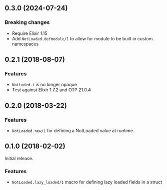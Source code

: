 ## 0.3.0 (2024-07-24)

### Breaking changes
* Require Elixir 1.15
* Add `NotLoaded.defmodule/1` to allow for module to be built in custom
  namespaces

## 0.2.1 (2018-08-07)

### Features
* `NotLoded.t` is no longer opaque
* Test against Elixir 1.7.2 and OTP 21.0.4

## 0.2.0 (2018-03-22)

### Features
* `NotLoaded.new/1` for defining a NotLoaded value at runtime.

## 0.1.0 (2018-02-02)
Initial release.

### Features
* `NotLoaded.lazy_loaded/1` macro for defining lazy loaded fields in a struct
